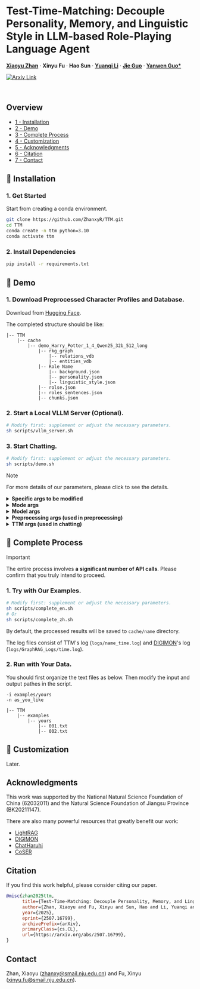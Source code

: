 <p align="center">

  <h1 align="left">Test-Time-Matching: Decouple Personality, Memory, and Linguistic Style in LLM-based Role-Playing Language Agent</h1>
  <p align="left">
    <a href="https://zhanxy.xyz/" rel="external nofollow noopener" target="_blank"><strong>Xiaoyu Zhan</strong></a>
    ·
    <strong>Xinyu Fu</strong></a>
    ·
    <strong>Hao Sun</strong></a>
    ·
    <a href="http://www.njumeta.com/liyq/" rel="external nofollow noopener" target="_blank"><strong>Yuanqi Li</strong></a>
    ·
    <a href="https://scholar.google.com.hk/citations?user=Sx4PQpQAAAAJ&hl=en" rel="external nofollow noopener" target="_blank"><strong>Jie Guo</strong></a>
    ·
    <a href="https://cs.nju.edu.cn/ywguo/index.htm" rel="external nofollow noopener" target="_blank"><strong>Yanwen Guo*</strong></a>

  </p>
  <p align="left">
    <a href="https://arxiv.org/abs/2507.16799" rel="external nofollow noopener" target='_blank'>
        <img src="https://img.shields.io/badge/arXiv-2507.16799-B31B1B" alt='Arxiv Link'></a>
  </p>
  <br>

</p>

## Overview
- [1 - Installation](#installation)
- [2 - Demo](#demo)
- [3 - Complete Process](#process)
- [4 - Customization](#customization)
- [5 - Acknowledgments](#acknowledgments)
- [6 - Citation](#citation)
- [7 - Contact](#contact)

<a id="installation"></a>
## 📍 Installation

### 1. Get Started
Start from creating a conda environment.
```bash
git clone https://github.com/ZhanxyR/TTM.git
cd TTM
conda create -n ttm python=3.10
conda activate ttm
```

### 2. Install Dependencies
```bash
pip install -r requirements.txt
```

<a id="demo"></a>
## 🚀 Demo

### 1. Download Preprocessed Character Profiles and Database.
Download from [Hugging Face](https://github.com/ZhanxyR/TTM).

The completed structure should be like:

```
|-- TTM
    |-- cache
        |-- demo_Harry_Potter_1_4_Qwen25_32b_512_long
            |-- rkg_graph
                |-- relations_vdb
                |-- entities_vdb
            |-- Role Name
                |-- background.json
                |-- personality.json
                |-- linguistic_style.json   
            |-- rolse.json
            |-- roles_sentences.json
            |-- chunks.json
```

### 2. Start a Local VLLM Server (Optional).

```bash
# Modify first: supplement or adjust the necessary parameters.
sh scripts/vllm_server.sh
```

### 3. Start Chatting.
```bash
# Modify first: supplement or adjust the necessary parameters.
sh scripts/demo.sh
```

> [!NOTE]
> For more details of our parameters, please click to see the details.
<details>
<summary><span style="font-weight: bold;">Specific args to be modified</span></summary>

#### --input / -i
  The directory of input documents, used for doucment processing. If document processing is no longer required, there is no need to specify it.
#### --roles / -r
  The selected roles for role-playing in the roles list, separated by comma. The role name should be defined in the roles.json file.
#### --name / -n
  The name for this experiment, used for saving and loading.
#### --cache / -c
  The cache directory to be used for saving and loading the intermediate results. (`cache` by default).
#### --url / -u
  The IP address of the LLM server.
#### --model / -m
  The model name of the LLM server.
#### --key / -k
  The API key of the LLM server.
#### --language / -l
  The language of both the input documents and the used prompts. (`zh` by default).
#### --workers / -w
  The number of workers to be used for multi-threading. (`20` by default).
#### --graphrag / -g
  Whether to use RAG for detailed memory. (`False` by default).
> [!NOTE]
> During the preprocessing stage, **the database is created only when this parameter is used**.

#### --log
  The path to save the logs. (`logs` by default).
#### --max_tokens
  The maximum number of tokens to be used. (`2048` by default).
#### --top_p
  The top-p probability to be used. (`0.9` by default).
#### --temperature
  The temperature to be used. (`0.7` by default).

</details>

<details>
<summary><span style="font-weight: bold;">Mode args</span></summary>

## Multiple modes can be active at the same time, as they do not conflict with one another.

#### --serial
  Run in serial mode, without multi-threading. (`False` by default).
#### --debug
  Run in debug mode, with additional log infomation. (`False` by default).
#### --chat
  Run in chatting mode, do not execute any document processing. (`False` by default)
> [!NOTE]
> Chatting mode will skip all of the preprocessing function, and mandatorily load the cached files. Ensure you have prepared the necessary files.
#### --test
  Run in test mode, with predefined user inputs rather than interaction. (`False` by default).
#### --short
  Run in short mode, the agent will generate shorter responses. (`False` by default).

</details>

<details>
<summary><span style="font-weight: bold;">Model args</span></summary>

#### --haruhi_model
  The path to the Haruhi model. Won't be used if args.use_haruhi is False. (`silk-road/Haruhi-Dialogue-Speaker-Extract_qwen18` by default).
#### --embedding_model
  The path to the embedding model. Used for utterance retrieval. (`Qwen/Qwen3-Embedding-0.6B` by default).
#### --rerank_model
  The path to the rerank model. Used for utterance retrieval. (`Qwen/Qwen3-Reranker-0.6B` by default).
#### --graph_embedding_model
  The path to the graph embedding model. Used in RAG. (`BAAI/bge-large-zh-v1.5` by default).

</details>

<details>
<summary><span style="font-weight: bold;">Preprocessing args (used in preprocessing)</span></summary>

#### --chunk_size
  The chunk size to be used for processing document. (`512` by default).
> [!NOTE]
> Increasing the chunk size can accelerate the processing time.
#### --chunk_overlap
  The overlap size to be used for processing document. (`64` by default).
#### --keep_utterance
  Do not split the utterances into sentences. (`False` by default).
> [!NOTE]
> This setting controls whether to store individual sentences or complete conversation utterances. **Setting it to True is recommended** if the number of historical utterances is enough for retrieving.
#### --use_haruhi
  Whether to use [Haruhi](https://huggingface.co/silk-road/Haruhi-Dialogue-Speaker-Extract_qwen18) for dialogues extraction. (`False` by default).
#### --skip_summarize
  Skip the summarization step. (`False` by default).
#### --process_only
  Only process the documents and save the intermediate results. (`False` by default).
> [!NOTE]
> It will exit immediately after preprocessing is complete.
#### --rebuild_graphrag
  Force rebuilding the vector database. (`False` by default).
> [!IMPORTANT]
> Use with caution, as it will overwrite the cached files.
#### --ignore_cache
  Force recalculation: recalculate everything and rewrite cached data. (`False` by default).
> [!IMPORTANT]
> Use with caution, as it will overwrite the cached files.

</details>

<details>
<summary><span style="font-weight: bold;">TTM args (used in chatting)</span></summary>

#### --retriever_k_l
  The number of similar sentences to be retrieved for each linguistic style query, used for reranking. (`40` by default).
#### --memory_k
  The number of related chunks to be used for memory. (`10` by default).
#### --matching_type
  The matching type to be used for matching linguistic style query. (`dynamic` by default).
> [!NOTE]
> Select from ['simple', 'parallel', 'serial', 'dynamic']
#### --matching_k
  The number of historical utterance examples for each linguistic style query. (`15` by default).
> [!NOTE]
>  Hybrid retrieval will double the final numbers.
#### --max_common_words
  The maximum number of common words of each type to be used for matching the linguistic style query. (`20` by default).
#### --use_clean
  Remove the linguistic style of the utterance when matching. (`False` by default).
#### --clean_first_only
  Only remove the linguistic style of the first time response (not the styleless response) during chatting. (`False` by default).
#### --split_sentence
  Split the sentence into sentences by comma for matching. (`False` by default).
#### --disable_action
  Disable the action display during chatting. (`False` by default).
#### --disable_personality
  Disable the personality setting during chatting.
#### --disable_background
  Disable the background setting during chatting.
#### --disable_linguistic_preference
  Disable the linguistic preference setting during chatting.
#### --disable_common_words
  Disable the common words setting during chatting.
#### --disable_matching
  Disable the linguistic style matching during chatting.

</details>

<a id="process"></a>
## 🎯 Complete Process

> [!IMPORTANT]
> The entire process involves **a significant number of API calls**. Please confirm that you truly intend to proceed.

### 1. Try with Our Examples.
```bash
# Modify first: supplement or adjust the necessary parameters.
sh scripts/complete_en.sh
# Or
sh scripts/complete_zh.sh
```
By default, the processed results will be saved to `cache/name` directory.

The log files consist of TTM's log (`logs/name_time.log`) and [DIGIMON](https://github.com/JayLZhou/GraphRAG)'s log (`logs/GraphRAG_Logs/time.log`).


### 2. Run with Your Data.
You should first organize the text files as below. Then modify the input and output pathes in the script.

```
-i examples/yours
-n as_you_like

|-- TTM
    |-- examples
        |-- yours
            |-- 001.txt
            |-- 002.txt
```

<a id="customization"></a>
## 🎨 Customization

Later.

## Acknowledgments

This work was supported by the National Natural Science Foundation of China (62032011) and the Natural Science Foundation of Jiangsu Province (BK20211147).

There are also many powerful resources that greatly benefit our work:

- [LightRAG](https://github.com/HKUDS/LightRAG)
- [DIGIMON](https://github.com/JayLZhou/GraphRAG)
- [ChatHaruhi](https://github.com/LC1332/Chat-Haruhi-Suzumiya)
- [CoSER](https://github.com/Neph0s/COSER)

## Citation
If you find this work helpful, please consider citing our paper.

```bibtex
@misc{zhan2025ttm,
      title={Test-Time-Matching: Decouple Personality, Memory, and Linguistic Style in LLM-based Role-Playing Language Agent}, 
      author={Zhan, Xiaoyu and Fu, Xinyu and Sun, Hao and Li, Yuanqi and Guo, Jie and Guo, Yanwen},
      year={2025},
      eprint={2507.16799},
      archivePrefix={arXiv},
      primaryClass={cs.CL},
      url={https://arxiv.org/abs/2507.16799}, 
}
```


## Contact
Zhan, Xiaoyu (zhanxy@smail.nju.edu.cn) and Fu, Xinyu (xinyu.fu@smail.nju.edu.cn).

